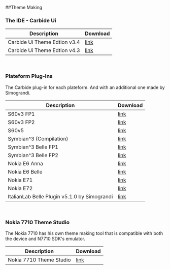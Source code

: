 ##Theme Making

### The IDE - Carbide Ui

| Description                  |Download |
|------------------------------|----------|
| Carbide Ui Theme Edtion v3.4 | [link](https://mega.nz/#!So9VBYCY!e4VZyrNJQicFCb1Hd4ER2-57Xj8fnu20ppp8FDgGzeM) |
| Carbide Ui Theme Edtion v4.3 | [link](https://mega.nz/#!XhcU0IjZ!7amA0mLMPBIjH18bM9cq7yiny--L59DYqeRhb8KNB6c) |

<br>

### Plateform Plug-Ins

The Carbide plug-in for each plateform. And with an additional one made by Simograndi.

| Description | Download |
|-------------|----------|
| S60v3 FP1               | [link](https://mega.nz/#!Pt92jY6Y!VPjnd5y82cvz_Vcb5c97gx5t4feobzwe_pc77UnYQOk) |
| S60v3 FP2               | [link](https://mega.nz/#!Pt92jY6Y!VPjnd5y82cvz_Vcb5c97gx5t4feobzwe_pc77UnYQOk) |
| S60v5                   | [link](https://mega.nz/#!rx1HRbaa!S9M1JKei94-HuuNU6tc6I83iBgCj8Cxf9LrB-bgTrkE) |
| Symbian^3 (Compilation) | [link](https://mega.nz/#!7llQDCrR!a2uoIz09At1lqJzO1_DfmSK9RfRKL0ErFjnRRBAijd8) |
| Symbian^3 Belle FP1     | [link](https://mega.nz/#!7oMlFBjS!ld0TIMRsYAnBNsRDBGotspm8J-9UwUDedO7r8JTQKh8) |
| Symbian^3 Belle FP2     | [link](https://mega.nz/#!atlw1Rzb!3l6D_uAUGKFhWPIJea27YLM7WyYNrt5HuQh_cOYnim0) |
| Nokia E6 Anna           | [link](https://mega.nz/#!r10yTZzD!VG4eTW1nC-QSHlK4IpNBpXFcSlfMcOrb4XQ5LjJtmk4) |
| Nokia E6 Belle          | [link](https://mega.nz/#!DsMlFSQJ!r6KVqdOyYUO7OPch5kF244GQejAzWsSe1WBdXS6BiPE) |
| Nokia E71               | [link](https://mega.nz/#!eh90AQCL!DdYRdIYL4ix9ttaxyGLGon_Z5BBsZ0BtgriBnqQNp8o) |
| Nokia E72               | [link](https://mega.nz/#!nhMlkT4b!RnctY_Sym1PGZfSBv-L1I2bauB9fGKmf66iRjWKrx_4) |
| ItalianLab Belle Plugin v5.1.0 by Simograndi | [link](https://mega.nz/#!i9MgRIaa!JpLk0b6uOO7siIutW01S24H7dXQf9Hg6wcNAZRLoQbo) |

<br>

### Nokia 7710 Theme Studio

The Nokia 7710 has his own theme making tool that is compatible with both the device and N7710 SDK's emulator.

| Description                  |Download |
|------------------------------|----------|
| Nokia 7710 Theme Studio      | [link](https://mega.nz/#!30UwFK7S!1XMD3vsIMaTXTw78uNp1RBzd690vmpZwhM6aERgXWwI) |


